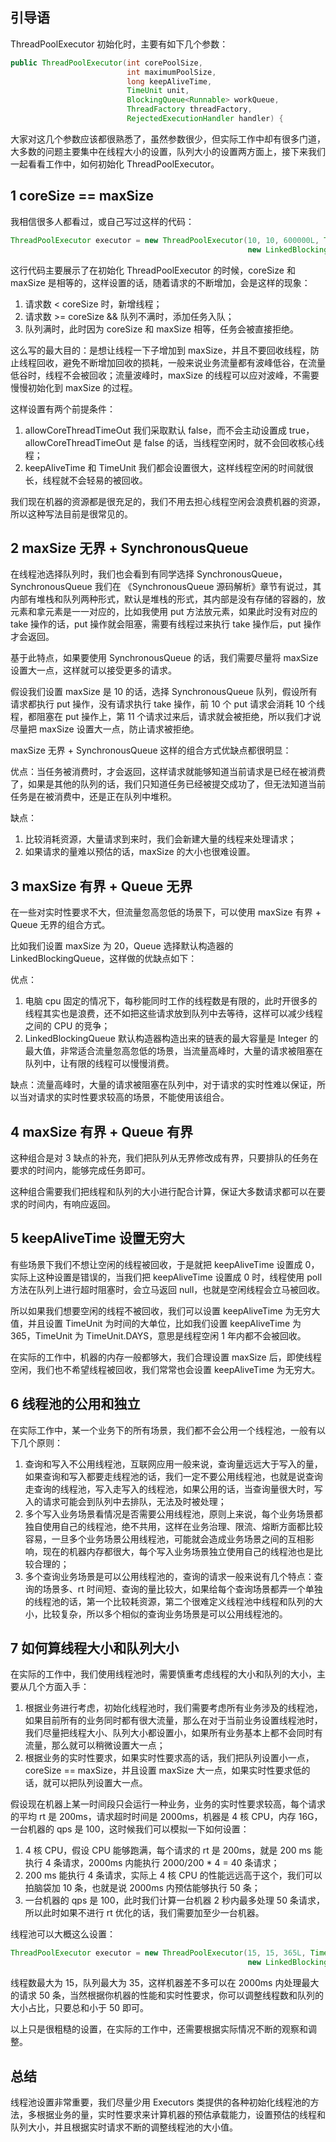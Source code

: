 ## 引导语

ThreadPoolExecutor 初始化时，主要有如下几个参数：

```java
public ThreadPoolExecutor(int corePoolSize,
                          int maximumPoolSize,
                          long keepAliveTime,
                          TimeUnit unit,
                          BlockingQueue<Runnable> workQueue,
                          ThreadFactory threadFactory,
                          RejectedExecutionHandler handler) {
```

大家对这几个参数应该都很熟悉了，虽然参数很少，但实际工作中却有很多门道，大多数的问题主要集中在线程大小的设置，队列大小的设置两方面上，接下来我们一起看看工作中，如何初始化 ThreadPoolExecutor。



##  

## 1 coreSize == maxSize

我相信很多人都看过，或自己写过这样的代码：

```java
ThreadPoolExecutor executor = new ThreadPoolExecutor(10, 10, 600000L, TimeUnit.DAYS,
                                                     new LinkedBlockingQueue());
```

这行代码主要展示了在初始化 ThreadPoolExecutor 的时候，coreSize 和 maxSize 是相等的，这样设置的话，随着请求的不断增加，会是这样的现象：

1. 请求数 < coreSize 时，新增线程；
2. 请求数 >= coreSize && 队列不满时，添加任务入队；
3. 队列满时，此时因为 coreSize 和 maxSize 相等，任务会被直接拒绝。

这么写的最大目的：是想让线程一下子增加到 maxSize，并且不要回收线程，防止线程回收，避免不断增加回收的损耗，一般来说业务流量都有波峰低谷，在流量低谷时，线程不会被回收；流量波峰时，maxSize 的线程可以应对波峰，不需要慢慢初始化到 maxSize 的过程。

这样设置有两个前提条件：

1. allowCoreThreadTimeOut 我们采取默认 false，而不会主动设置成 true，allowCoreThreadTimeOut 是 false 的话，当线程空闲时，就不会回收核心线程；
2. keepAliveTime 和 TimeUnit 我们都会设置很大，这样线程空闲的时间就很长，线程就不会轻易的被回收。

我们现在机器的资源都是很充足的，我们不用去担心线程空闲会浪费机器的资源，所以这种写法目前是很常见的。



##  

## 2 maxSize 无界 + SynchronousQueue

在线程池选择队列时，我们也会看到有同学选择 SynchronousQueue，SynchronousQueue 我们在 《SynchronousQueue 源码解析》章节有说过，其内部有堆栈和队列两种形式，默认是堆栈的形式，其内部是没有存储的容器的，放元素和拿元素是一一对应的，比如我使用 put 方法放元素，如果此时没有对应的 take 操作的话，put 操作就会阻塞，需要有线程过来执行 take 操作后，put 操作才会返回。

基于此特点，如果要使用 SynchronousQueue 的话，我们需要尽量将 maxSize 设置大一点，这样就可以接受更多的请求。

假设我们设置 maxSize 是 10 的话，选择 SynchronousQueue 队列，假设所有请求都执行 put 操作，没有请求执行 take 操作，前 10 个 put 请求会消耗 10 个线程，都阻塞在 put 操作上，第 11 个请求过来后，请求就会被拒绝，所以我们才说尽量把 maxSize 设置大一点，防止请求被拒绝。

maxSize 无界 + SynchronousQueue 这样的组合方式优缺点都很明显：

优点：当任务被消费时，才会返回，这样请求就能够知道当前请求是已经在被消费了，如果是其他的队列的话，我们只知道任务已经被提交成功了，但无法知道当前任务是在被消费中，还是正在队列中堆积。

缺点：

1. 比较消耗资源，大量请求到来时，我们会新建大量的线程来处理请求；
2. 如果请求的量难以预估的话，maxSize 的大小也很难设置。



##  

## 3 maxSize 有界 + Queue 无界

在一些对实时性要求不大，但流量忽高忽低的场景下，可以使用 maxSize 有界 + Queue 无界的组合方式。

比如我们设置 maxSize 为 20，Queue 选择默认构造器的 LinkedBlockingQueue，这样做的优缺点如下：

优点：

1. 电脑 cpu 固定的情况下，每秒能同时工作的线程数是有限的，此时开很多的线程其实也是浪费，还不如把这些请求放到队列中去等待，这样可以减少线程之间的 CPU 的竞争；
2. LinkedBlockingQueue 默认构造器构造出来的链表的最大容量是 Integer 的最大值，非常适合流量忽高忽低的场景，当流量高峰时，大量的请求被阻塞在队列中，让有限的线程可以慢慢消费。

缺点：流量高峰时，大量的请求被阻塞在队列中，对于请求的实时性难以保证，所以当对请求的实时性要求较高的场景，不能使用该组合。



##  

## 4 maxSize 有界 + Queue 有界

这种组合是对 3 缺点的补充，我们把队列从无界修改成有界，只要排队的任务在要求的时间内，能够完成任务即可。

这种组合需要我们把线程和队列的大小进行配合计算，保证大多数请求都可以在要求的时间内，有响应返回。



##  

## 5 keepAliveTime 设置无穷大

有些场景下我们不想让空闲的线程被回收，于是就把 keepAliveTime 设置成 0，实际上这种设置是错误的，当我们把 keepAliveTime 设置成 0 时，线程使用 poll 方法在队列上进行超时阻塞时，会立马返回 null，也就是空闲线程会立马被回收。

所以如果我们想要空闲的线程不被回收，我们可以设置 keepAliveTime 为无穷大值，并且设置 TimeUnit 为时间的大单位，比如我们设置 keepAliveTime 为 365，TimeUnit 为 TimeUnit.DAYS，意思是线程空闲 1 年内都不会被回收。

在实际的工作中，机器的内存一般都够大，我们合理设置 maxSize 后，即使线程空闲，我们也不希望线程被回收，我们常常也会设置 keepAliveTime 为无穷大。



##  

## 6 线程池的公用和独立

在实际工作中，某一个业务下的所有场景，我们都不会公用一个线程池，一般有以下几个原则：

1. 查询和写入不公用线程池，互联网应用一般来说，查询量远远大于写入的量，如果查询和写入都要走线程池的话，我们一定不要公用线程池，也就是说查询走查询的线程池，写入走写入的线程池，如果公用的话，当查询量很大时，写入的请求可能会到队列中去排队，无法及时被处理；
2. 多个写入业务场景看情况是否需要公用线程池，原则上来说，每个业务场景都独自使用自己的线程池，绝不共用，这样在业务治理、限流、熔断方面都比较容易，一旦多个业务场景公用线程池，可能就会造成业务场景之间的互相影响，现在的机器内存都很大，每个写入业务场景独立使用自己的线程池也是比较合理的；
3. 多个查询业务场景是可以公用线程池的，查询的请求一般来说有几个特点：查询的场景多、rt 时间短、查询的量比较大，如果给每个查询场景都弄一个单独的线程池的话，第一个比较耗资源，第二个很难定义线程池中线程和队列的大小，比较复杂，所以多个相似的查询业务场景是可以公用线程池的。



##  

## 7 如何算线程大小和队列大小

在实际的工作中，我们使用线程池时，需要慎重考虑线程的大小和队列的大小，主要从几个方面入手：

1. 根据业务进行考虑，初始化线程池时，我们需要考虑所有业务涉及的线程池，如果目前所有的业务同时都有很大流量，那么在对于当前业务设置线程池时，我们尽量把线程大小、队列大小都设置小，如果所有业务基本上都不会同时有流量，那么就可以稍微设置大一点；
2. 根据业务的实时性要求，如果实时性要求高的话，我们把队列设置小一点，coreSize == maxSize，并且设置 maxSize 大一点，如果实时性要求低的话，就可以把队列设置大一点。

假设现在机器上某一时间段只会运行一种业务，业务的实时性要求较高，每个请求的平均 rt 是 200ms，请求超时时间是 2000ms，机器是 4 核 CPU，内存 16G，一台机器的 qps 是 100，这时候我们可以模拟一下如何设置：

1. 4 核 CPU，假设 CPU 能够跑满，每个请求的 rt 是 200ms，就是 200 ms 能执行 4 条请求，2000ms 内能执行 2000/200 * 4 = 40 条请求；
2. 200 ms 能执行 4 条请求，实际上 4 核 CPU 的性能远远高于这个，我们可以拍脑袋加 10 条，也就是说 2000ms 内预估能够执行 50 条；
3. 一台机器的 qps 是 100，此时我们计算一台机器 2 秒内最多处理 50 条请求，所以此时如果不进行 rt 优化的话，我们需要加至少一台机器。

线程池可以大概这么设置：

```java
ThreadPoolExecutor executor = new ThreadPoolExecutor(15, 15, 365L, TimeUnit.DAYS,
                                                     new LinkedBlockingQueue(35));
```

线程数最大为 15，队列最大为 35，这样机器差不多可以在 2000ms 内处理最大的请求 50 条，当然根据你机器的性能和实时性要求，你可以调整线程数和队列的大小占比，只要总和小于 50 即可。

以上只是很粗糙的设置，在实际的工作中，还需要根据实际情况不断的观察和调整。



##  

## 总结

线程池设置非常重要，我们尽量少用 Executors 类提供的各种初始化线程池的方法，多根据业务的量，实时性要求来计算机器的预估承载能力，设置预估的线程和队列大小，并且根据实时请求不断的调整线程池的大小值。

